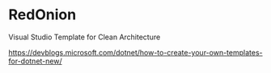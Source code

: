 # RedOnion
Visual Studio Template for Clean Architecture

https://devblogs.microsoft.com/dotnet/how-to-create-your-own-templates-for-dotnet-new/
